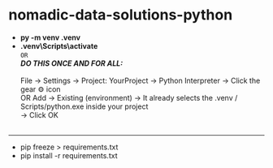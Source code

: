 # nomadic-data-solutions-python

- **py -m venv .venv**
- **.venv\Scripts\activate**  
      ```OR```  
  ___DO THIS ONCE AND FOR ALL:___  <br><br>
  File → Settings → Project: YourProject → Python Interpreter → Click the gear ⚙️ icon  
  OR  Add → Existing (environment) → It already selects the .venv / Scripts/python.exe inside your project  
  → Click OK
<br><br>
------  
- pip freeze > requirements.txt
- pip install -r requirements.txt

